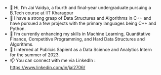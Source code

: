- 👋 Hi, I’m Jai Vaidya, a fourth and final-year undergraduate pursuing a B.Tech course at IIT Kharagpur
- 👀 I have a strong grasp of Data Structures and Algorithms in C++ and have pursued a few projects with the primary languages being C++ and Python.
- 🌱 I’m currently enhancing my skills in Machine Learning, Quantitative Finance, Competitive Programming, and Hard Data Structures and Algorithms.
- 💞️ I interned at Publicis Sapient as a Data Science and Analytics Intern for the summer of 2023.
- 📫 You can connect with me via LinkedIn : https://www.linkedin.com/in/jai2706/

<!---
jai2706/jai2706 is a ✨ special ✨ repository because its `README.md` (this file) appears on your GitHub profile.
You can click the Preview link to take a look at your changes.
--->
